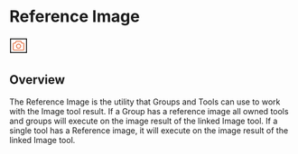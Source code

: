 Reference Image
===============

![](../../../../img/x_Graphics/Tools/UvfUIReferenceImg-0.png)

Overview
--------

The Reference Image is the utility that Groups and Tools can use to work with the Image tool result. If a Group has a reference image all owned tools and groups will execute on the image result of the linked Image tool. If a single tool has a Reference image, it will execute on the image result of the linked Image tool.

